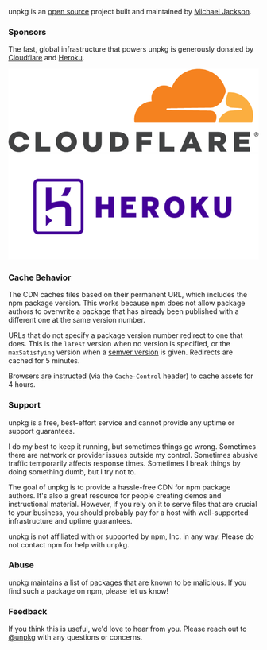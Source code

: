unpkg is an [open source](https://github.com/unpkg) project built and maintained by [Michael Jackson](https://twitter.com/mjackson).

### Sponsors

The fast, global infrastructure that powers unpkg is generously donated by [Cloudflare](https://www.cloudflare.com) and [Heroku](https://www.heroku.com).

<div class="about-logos">
  <div class="about-logo">
    <a href="https://www.cloudflare.com"><img src="cloudflare-logo.png"></a>
  </div>
  <div class="about-logo">
    <a href="https://www.heroku.com"><img src="heroku-logo.png"></a>
  </div>
</div>

### Cache Behavior

The CDN caches files based on their permanent URL, which includes the npm package version. This works because npm does not allow package authors to overwrite a package that has already been published with a different one at the same version number.

URLs that do not specify a package version number redirect to one that does. This is the `latest` version when no version is specified, or the `maxSatisfying` version when a [semver version](https://github.com/npm/node-semver) is given. Redirects are cached for 5 minutes.

Browsers are instructed (via the `Cache-Control` header) to cache assets for 4 hours.

### Support

unpkg is a free, best-effort service and cannot provide any uptime or support guarantees.

I do my best to keep it running, but sometimes things go wrong. Sometimes there are network or provider issues outside my control. Sometimes abusive traffic temporarily affects response times. Sometimes I break things by doing something dumb, but I try not to.

The goal of unpkg is to provide a hassle-free CDN for npm package authors. It's also a great resource for people creating demos and instructional material. However, if you rely on it to serve files that are crucial to your business, you should probably pay for a host with well-supported infrastructure and uptime guarantees.

unpkg is not affiliated with or supported by npm, Inc. in any way. Please do not contact npm for help with unpkg.

### Abuse

unpkg maintains a list of packages that are known to be malicious. If you find such a package on npm, please let us know!

### Feedback

If you think this is useful, we'd love to hear from you. Please reach out to [@unpkg](https://twitter.com/unpkg) with any questions or concerns.
